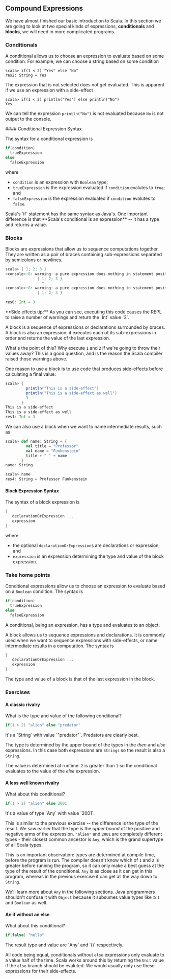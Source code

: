 ## Compound Expressions

We have almost finished our basic introduction to Scala. In this section we are going to look at two special kinds of expressions, **conditionals** and **blocks**, we will need in more complicated programs.

### Conditionals

A conditional allows us to choose an expression to evaluate based on some condition. For example, we can choose a string based on some condition

~~~
scala> if(1 < 2) "Yes" else "No"
res2: String = Yes
~~~

The expression that is not selected does not get evaluated. This is apparent if we use an expression with a side-effect

~~~
scala> if(1 < 2) println("Yes") else println("No")
Yes
~~~

We can tell the expression `println("No")` is not evaluated because `No` is not output to the console.

<div class="callout callout-info">
#### Conditional Expression Syntax

The syntax for a conditional expression is

~~~ scala
if(condition)
  trueExpression
else
  falseExpression
~~~

where

- `condition` is an expression with `Boolean` type;
- `trueExpression` is the expression evaluated if `condition` evalutes to `true`; and
- `falseExpression` is the expression evaluated if `condition` evalutes to `false`.
</div>



<div class="java-tip">
Scala's `if` statement has the same syntax as Java's. One important difference is that **Scala's conditional is an expression** -- it has a type and returns a value.
</div>


### Blocks

Blocks are expressions that allow us to sequence computations together. They are written as a pair of braces containing sub-expressions separated by semicolons or newlines.

~~~ scala
scala> { 1; 2; 3 }
<console>:8: warning: a pure expression does nothing in statement position; you may be omitting necessary parentheses
              { 1; 2; 3 }
                ^
<console>:8: warning: a pure expression does nothing in statement position; you may be omitting necessary parentheses
              { 1; 2; 3 }

res0: Int = 3
~~~

<div class="alert alert-info">
**Side effects tip:** As you can see, executing this code causes the REPL to raise a number of warnings and return the `Int` value `3`.

A block is a sequence of expressions or declarations surrounded by braces. A block is also an expression: it executes each of its sub-expressions in order and returns the value of the last expression.

What's the point of this? Why execute `1` and `2` if we're going to throw their values away? This is a good question, and is the reason the Scala compiler raised those warnings above.
</div>

One reason to use a block is to use code that produces side-effects before calculating a final value:

~~~ scala
scala> {
         println("This is a side-effect")
         println("This is a side-effect as well")
         3
       }
This is a side-effect
This is a side-effect as well
res1: Int = 3
~~~

We can also use a block when we want to name intermediate results, such as

~~~ scala
scala> def name: String = {
         val title = "Professor"
         val name = "Funkenstein"
         title + " " + name
       }
name: String

scala> name
res4: String = Professor Funkenstein
~~~

<div class="callout callout-info">

#### Block Expression Syntax

The syntax of a block expression is

~~~ scala
{
   declarationOrExpression ...
   expression
}
~~~

where

- the optional `declarationOrExpression`s are declarations or expression; and
- `expression` is an expression determining the type and value of the block expression.
</div>

### Take home points

Conditional expressions allow us to choose an expression to evaluate based on a `Boolean` condition. The syntax is

~~~ scala
if(condition)
  trueExpression
else
  falseExpression
~~~

A conditional, being an expression, has a type and evaluates to an object.


A block allows us to sequence expressions and declarations. It is commonly used when we want to sequence expressions with side-effects, or name intermediate results in a computation. The syntax is

~~~ scala
{
   declarationOrExpression ...
   expression
}
~~~

The type and value of a block is that of the last expression in the block.


### Exercises

#### A classic rivalry

What is the type and value of the following conditional?

~~~ scala
if(1 > 2) "alien" else "predator"
~~~

<div class="solution">
  It's a `String` with value `"predator"`. Predators are clearly best.

  The type is determined by the upper bound of the types in the *then* and *else* expressions. In this case both expressions are `Strings` so the result is also a `String`.

  The value is determined at runtime. `2` is greater than `1` so the conditional evaluates to the value of the *else* expression.
</div>

#### A less well known rivalry

What about this conditional?

~~~ scala
if(1 > 2) "alien" else 2001
~~~

<div class="solution">
It's a value of type `Any` with value `2001`.

This is similar to the previous exercise -- the difference is the type of the result. We saw earlier that the type is the *upper bound* of the positive and negative arms of the expression. `"alien"` and `2001` are completely different types - their closest common ancestor is `Any`, which is the grand supertype of all Scala types.

This is an important observation: types are determined at compile time, before the program is run. The compiler doesn't know which of `1` and `2` is greater before running the program, so it can only make a best guess at the type of the result of the conditional. `Any` is as close as it can get in this program, whereas in the previous exercise it can get all the way down to `String`.

We'll learn more about `Any` in the following sections. Java programmers shouldn't confuse it with `Object` because it subsumes value types like `Int` and `Boolean` as well.
</div>

#### An if without an else

What about this conditional?

~~~ scala
if(false) "hello"
~~~

<div class="solution">
The result type and value are `Any` and `()` respectively.

All code being equal, conditionals without `else` expressions only evaluate to a value half of the time. Scala works around this by returning the `Unit` value if the `else` branch should be evaluted. We would usually only use these expressions for their side-effects.
</div>
